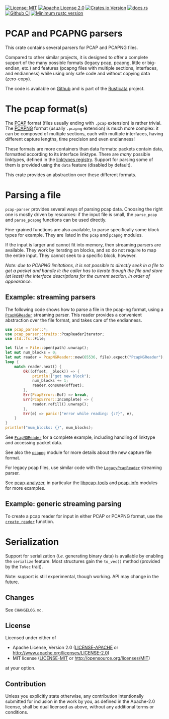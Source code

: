 <!-- cargo-sync-readme start -->

[![License: MIT](https://img.shields.io/badge/License-MIT-yellow.svg)](./LICENSE-MIT)
[![Apache License 2.0](https://img.shields.io/badge/License-Apache%202.0-blue.svg)](./LICENSE-APACHE)
[![Crates.io Version](https://img.shields.io/crates/v/pcap-parser.svg)](https://crates.io/crates/pcap-parser)
[![docs.rs](https://docs.rs/pcap-parser/badge.svg)](https://docs.rs/pcap-parser)
[![Github CI](https://github.com/rusticata/pcap-parser/workflows/Continuous%20integration/badge.svg)](https://github.com/rusticata/pcap-parser/actions)
[![Minimum rustc version](https://img.shields.io/badge/rustc-1.46.0+-lightgray.svg)](#rust-version-requirements)

# PCAP and PCAPNG parsers

This crate contains several parsers for PCAP and PCAPNG files.

Compared to other similar projects, it is designed to offer a complete support of the many
possible formats (legacy pcap, pcapng, little or big-endian, etc.) and features (pcapng files
with multiple sections, interfaces, and endianness) while using only safe code and without
copying data (zero-copy).

The code is available on [Github](https://github.com/rusticata/pcap-parser)
and is part of the [Rusticata](https://github.com/rusticata) project.

# The pcap format(s)

The [PCAP] format (files usually ending with `.pcap` extension) is rather
trivial. The [PCAPNG] format (usually `.pcapng` extension) is much more complex: it
can be composed of multiple sections, each with multiple interfaces, having
different capture lengths, time precision and even endianness!

These formats are more containers than data formats: packets contain data,
formatted according to its interface linktype. There are *many* possible
linktypes, defined in the [linktypes registry]. Support for parsing some of
them is provided using the `data` feature (disabled by default).

This crate provides an abstraction over these different formats.

[PCAP]: https://wiki.wireshark.org/Development/LibpcapFileFormat
[PCAPNG]: https://pcapng.github.io/pcapng/
[linktypes registry]: https://www.tcpdump.org/linktypes.html

# Parsing a file

`pcap-parser` provides several ways of parsing pcap data. Choosing the right
one is mostly driven by resources: if the input file is small, the
`parse_pcap` and `parse_pcapng` functions can be used directly.

Fine-grained functions are also available, to parse specifically some block
types for example. They are listed in the `pcap` and `pcapng` modules.

If the input is larger and cannot fit into memory, then streaming parsers
are available. They work by iterating on blocks, and so do not require to map
the entire input. They cannot seek to a specific block, however.

*Note: due to PCAPNG limitations, it is not possible to directly seek in
a file to get a packet and handle it: the caller has to iterate though the
file and store (at least) the interface descriptions for the current
section, in order of appearance.*

## Example: streaming parsers

The following code shows how to parse a file in the pcap-ng format, using a
[`PcapNGReader`](https://docs.rs/pcap-parser/latest/pcap_parser/struct.PcapNGReader.html) streaming parser.
This reader provides a convenient abstraction over the file format, and takes
care of the endianness.

```rust
use pcap_parser::*;
use pcap_parser::traits::PcapReaderIterator;
use std::fs::File;

let file = File::open(path).unwrap();
let mut num_blocks = 0;
let mut reader = PcapNGReader::new(65536, file).expect("PcapNGReader");
loop {
    match reader.next() {
        Ok((offset, _block)) => {
            println!("got new block");
            num_blocks += 1;
            reader.consume(offset);
        },
        Err(PcapError::Eof) => break,
        Err(PcapError::Incomplete) => {
            reader.refill().unwrap();
        },
        Err(e) => panic!("error while reading: {:?}", e),
    }
}
println!("num_blocks: {}", num_blocks);
```
See [`PcapNGReader`](https://docs.rs/pcap-parser/latest/pcap_parser/struct.PcapNGReader.html) for a complete example,
including handling of linktype and accessing packet data.

See also the [`pcapng`](https://docs.rs/pcap-parser/latest/pcap_parser/pcapng/index.html) module for more details about the new capture file format.

For legacy pcap files, use similar code with the
[`LegacyPcapReader`](https://docs.rs/pcap-parser/latest/pcap_parser/struct.LegacyPcapReader.html) streaming parser.

See [pcap-analyzer](https://github.com/rusticata/pcap-analyzer), in particular the
[libpcap-tools](https://github.com/rusticata/pcap-analyzer/tree/master/libpcap-tools) and
[pcap-info](https://github.com/rusticata/pcap-analyzer/tree/master/pcap-info) modules
for more examples.

## Example: generic streaming parsing

To create a pcap reader for input in either PCAP or PCAPNG format, use the
[`create_reader`](https://docs.rs/pcap-parser/latest/pcap_parser/fn.create_reader.html) function.

# Serialization

Support for serialization (*i.e.* generating binary data) is available by
enabling the `serialize` feature.
Most structures gain the `to_vec()` method (provided by the `ToVec` trait).

Note: support is still experimental, though working. API may change in the
future.
<!-- cargo-sync-readme end -->

## Changes

See `CHANGELOG.md`.

## License

Licensed under either of

 * Apache License, Version 2.0
   ([LICENSE-APACHE](LICENSE-APACHE) or http://www.apache.org/licenses/LICENSE-2.0)
 * MIT license
   ([LICENSE-MIT](LICENSE-MIT) or http://opensource.org/licenses/MIT)

at your option.

## Contribution

Unless you explicitly state otherwise, any contribution intentionally submitted
for inclusion in the work by you, as defined in the Apache-2.0 license, shall be
dual licensed as above, without any additional terms or conditions.

